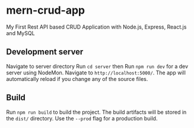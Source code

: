 # mern-crud-app
My First Rest API based CRUD Application with Node.js, Express, React.js and MySQL 

## Development server

Navigate to server directory Run `cd server` then Run `npm run dev` for a dev server using NodeMon. Navigate to `http://localhost:5000/`. The app will automatically reload if you change any of the source files.

## Build

Run `npm run build` to build the project. The build artifacts will be stored in the `dist/` directory. Use the `--prod` flag for a production build.
